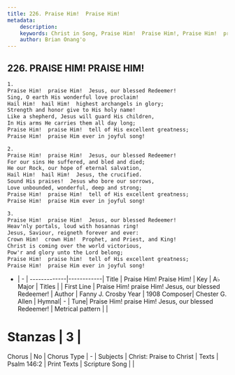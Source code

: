 ```yaml
---
title: 226. Praise Him!  Praise Him!
metadata:
    description: 
    keywords: Christ in Song, Praise Him!  Praise Him!, Praise Him!  praise Him!  Jesus, our blessed Redeemer!, 
    author: Brian Onang'o
---
```



## 226. PRAISE HIM!  PRAISE HIM!

```txt
1.
Praise Him!  praise Him!  Jesus, our blessed Redeemer!
Sing, O earth His wonderful love proclaim!
Hail Him!  hail Him!  highest archangels in glory;
Strength and honor give to His holy name!
Like a shepherd, Jesus will guard His children,
In His arms He carries them all day long;
Praise Him!  praise Him!  tell of His excellent greatness;
Praise Him!  praise Him ever in joyful song!

2.
Praise Him!  praise Him!  Jesus, our blessed Redeemer!
For our sins He suffered, and bled and died;
He our Rock, our hope of eternal salvation,
Hail Him!  hail Him!  Jesus, the crucified.
Sound His praises!  Jesus who bore our sorrows,
Love unbounded, wonderful, deep and strong;
Praise Him!  praise Him!  tell of His excellent greatness;
Praise Him!  praise Him ever in joyful song!

3.
Praise Him!  praise Him!  Jesus, our blessed Redeemer!
Heav'nly portals, loud with hosannas ring!
Jesus, Saviour, reigneth forever and ever:
Crown Him!  crown Him!  Prophet, and Priest, and King!
Christ is coming over the world victorious,
Pow'r and glory unto the Lord belong;
Praise Him!  praise him!  tell of His excellent greatness;
Praise Him!  praise Him ever in joyful song!
```

- |   -  |
-------------|------------|
Title | Praise Him!  Praise Him! |
Key | A♭ Major |
Titles |  |
First Line | Praise Him!  praise Him!  Jesus, our blessed Redeemer! |
Author | Fanny J. Crosby
Year | 1908
Composer| Chester G. Allen |
Hymnal|  - |
Tune| Praise Him!  praise Him!  Jesus, our blessed Redeemer! |
Metrical pattern | |
# Stanzas | 3 |
Chorus | No |
Chorus Type | - |
Subjects | Christ: Praise to Christ |
Texts | Psalm 146:2 |
Print Texts | 
Scripture Song |  |
  

